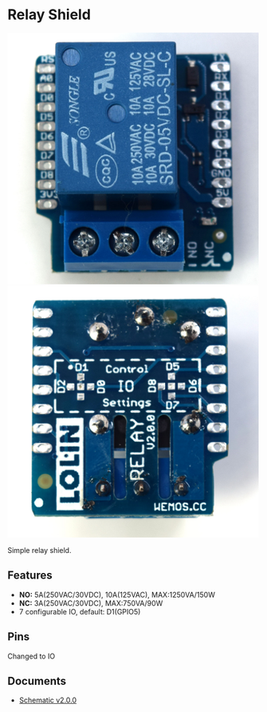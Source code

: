 # Relay Shield

![](files/relay_v2.0.0_1_16x16.jpg)
![](files/relay_v2.0.0_2_16x16.jpg)

Simple relay shield.

## Features

* **NO:** 5A(250VAC/30VDC), 10A(125VAC), MAX:1250VA/150W
* **NC:** 3A(250VAC/30VDC), MAX:750VA/90W
* 7 configurable IO, default: D1(GPIO5)

## Pins

Changed to IO

## Documents

* [Schematic v2.0.0](files/sch_relay_v2.0.0.pdf)



